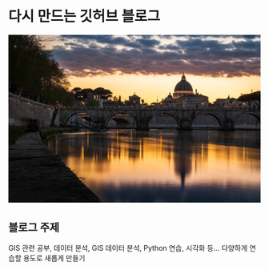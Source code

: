 # 다시 만드는 깃허브 블로그

![해외 이미지](img/test_image.jpg)

## 블로그 주제
GIS 관련 공부, 데이터 분석, GIS 데이터 분석, Python 연습, 시각화 등... 다양하게 연습할 용도로 새롭게 만들기
